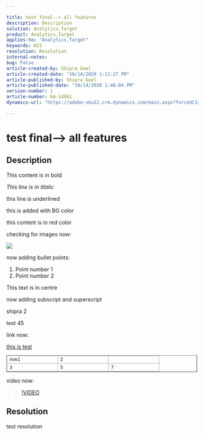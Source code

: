 ```yaml
---

title: test final--> all features  
description: Description  
solution: Analytics,Target  
product: Analytics,Target  
applies-to: "Analytics,Target"  
keywords: KCS  
resolution: Resolution  
internal-notes:   
bug: False  
article-created-by: Shipra Goel  
article-created-date: "10/14/2020 1:11:27 PM"  
article-published-by: Shipra Goel  
article-published-date: "10/14/2020 1:46:04 PM"  
version-number: 1  
article-number: KA-14561  
dynamics-url: "https://adobe-sbx22.crm.dynamics.com/main.aspx?forceUCI=1&pagetype=entityrecord&etn=knowledgearticle&id=3ebb38c2-1e0e-eb11-a813-000d3a102a06"

---
```


# test final--> all features

## Description

This content is in bold

*This line is in itlalic*

this line is underlined

this is added with BG color

this content is in red color

checking for images now:

![](/api/data/v9.0/msdyn_knowledgearticleimages%2853334292-200e-eb11-a813-000d3a102a06%29/msdyn_blobfile/$value)

now adding bullet points:
1.  Point number 1	
2.  Point number 2

This text is in centre

now adding subscript and superscript

shipra 2

test 45

link now:

[this is test](https://markdowntohtml.com/)


<table border="1" cellpadding="1" cellspacing="0" style="border-collapse:collapse;font-size:12px;width:500px;">
<tbody>
<tr>
<td style="border-color:rgb(171, 171, 171);border-width:1px;border-style:solid;width:120px;">row1</td>
<td style="border-color:rgb(171, 171, 171);border-width:1px;border-style:solid;width:120px;">2</td>
<td style="border-color:rgb(171, 171, 171);border-width:1px;border-style:solid;width:120px;"> </td>
</tr>
<tr>
<td style="border-color:rgb(171, 171, 171);border-width:1px;border-style:solid;width:120px;">3</td>
<td style="border-color:rgb(171, 171, 171);border-width:1px;border-style:solid;width:120px;">5</td>
<td style="border-color:rgb(171, 171, 171);border-width:1px;border-style:solid;width:120px;">7</td>
</tr>
</tbody>
</table>



video now:


>[!VIDEO](https://video.tv.adobe.com/v/18696?quality=9&learn=on)

## Resolution

test resolution
